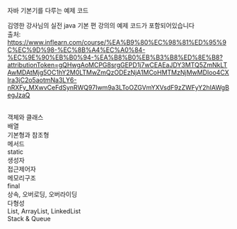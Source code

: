 자바 기본기를 다루는 예제 코드

김영한 강사님의 실전 java 기본 편 강의의 예제 코드가 포함되어있습니다 </br>
출처: https://www.inflearn.com/course/%EA%B9%80%EC%98%81%ED%95%9C%EC%9D%98-%EC%8B%A4%EC%A0%84-%EC%9E%90%EB%B0%94-%EA%B8%B0%EB%B3%B8%ED%8E%B8?attributionToken=gQHwgAoMCPG8srgGEPD1j7wCEAEaJDY3MTQ5ZmNkLTAwMDAtMjg5OC1hY2M0LTMwZmQzODEzNjA1MCoHMTMzNjMwMDIoo4CXIra3jC2o5aotmNa3LY6-nRXFy_MXwvCeFdSynRWQ97Iwm9a3LToOZGVmYXVsdF9zZWFyY2hIAWgBegJzaQ

</br>객체와 클래스</br>
배열</br>
기본형과 참조형</br>
메서드</br>
static</br>
생성자</br>
접근제어자</br>
메모리구조</br>
final</br>
상속, 오버로딩, 오버라이딩</br>
다형성</br>
List, ArrayList, LinkedList</br>
Stack & Queue
